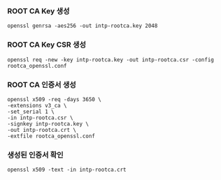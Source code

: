 ### ROOT CA Key 생성
```
openssl genrsa -aes256 -out intp-rootca.key 2048
```

### ROOT CA Key CSR 생성
```
openssl req -new -key intp-rootca.key -out intp-rootca.csr -config rootca_openssl.conf
```

### ROOT CA 인증서 생성
```
openssl x509 -req -days 3650 \
-extensions v3_ca \
-set_serial 1 \
-in intp-rootca.csr \
-signkey intp-rootca.key \
-out intp-rootca.crt \
-extfile rootca_openssl.conf
```

### 생성된 인증서 확인
```
openssl x509 -text -in intp-rootca.crt
```
